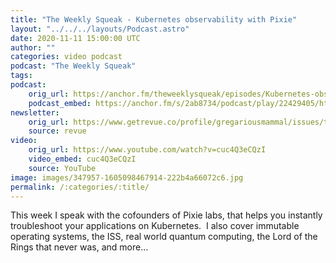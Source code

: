 ```yaml
---
title: "The Weekly Squeak - Kubernetes observability with Pixie"
layout: "../../../layouts/Podcast.astro"
date: 2020-11-11 15:00:00 UTC
author: ""
categories: video podcast
podcast: "The Weekly Squeak"
tags: 
podcast:
    orig_url: https://anchor.fm/theweeklysqueak/episodes/Kubernetes-observability-with-Pixie-emb08t
    podcast_embed: https://anchor.fm/s/2ab8734/podcast/play/22429405/https%3A%2F%2Fd3ctxlq1ktw2nl.cloudfront.net%2Fstaging%2F2020-10-11%2F1d4dd5b6-91f1-c1a6-c755-02946050da01.mp3
newsletter:
    orig_url: https://www.getrevue.co/profile/gregariousmammal/issues/the-weekly-squeak-kubernetes-observability-with-pixie-291272
    source: revue    
video:
    orig_url: https://www.youtube.com/watch?v=cuc4Q3eCQzI
    video_embed: cuc4Q3eCQzI
    source: YouTube   
image: images/347957-1605098467914-222b4a66072c6.jpg
permalink: /:categories/:title/
---
```

This week I speak with the cofounders of Pixie labs, that helps you instantly troubleshoot your applications on Kubernetes. &nbsp;I also cover immutable operating systems, the ISS, real world quantum computing, the Lord of the Rings that never was, and more…